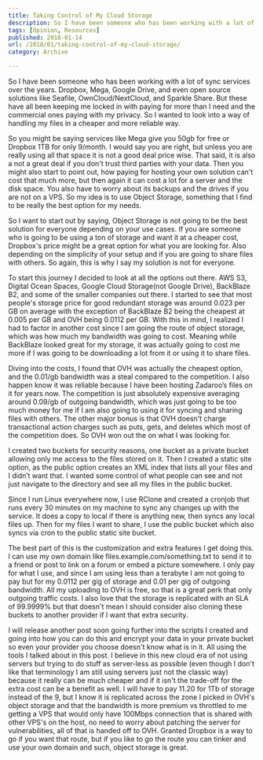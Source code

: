 ```yaml
---
title: Taking Control of My Cloud Storage
description: So I have been someone who has been working with a lot of sync services over the years. Dropbox, Mega, Google Drive, and even open source solutions like Seafile, OwnCloud/NextCloud, and Sparkle Share. 
tags: [Opinion, Resources]
published: 2018-01-14
url: /2018/01/taking-control-of-my-cloud-storage/
category: Archive

---
```

So I have been someone who has been working with a lot of sync services over the years. Dropbox, Mega, Google Drive, and even open source solutions like Seafile, OwnCloud/NextCloud, and Sparkle Share. But these have all been keeping me locked in with paying for more than I need and the commercial ones paying with my privacy. So I wanted to look into a way of handling my files in a cheaper and more reliable way.

So you might be saying services like Mega give you 50gb for free or Dropbox 1TB for only 9/month. I would say you are right, but unless you are really using all that space it is not a good deal price wise. That said, it is also a not a great deal if you don't trust third parties with your data. Then you might also start to point out, how paying for hosting your own solution can't cost that much more, but then again it can cost a lot for a server and the disk space. You also have to worry about its backups and the drives if you are not on a VPS. So my idea is to use Object Storage, something that I find to be really the best option for my needs.

So I want to start out by saying, Object Storage is not going to be the best solution for everyone depending on your use cases. If you are someone who is going to be using a ton of storage and want it at a cheaper cost, Dropbox's price might be a great option for what you are looking for. Also depending on the simplicity of your setup and if you are going to share files with others. So again, this is why I say my solution is not for everyone.

To start this journey I decided to look at all the options out there. AWS S3, Digital Ocean Spaces, Google Cloud Storage(not Google Drive), BackBlaze B2, and some of the smaller companies out there. I started to see that most people's storage price for good redundant storage was around 0.023 per GB on average with the exception of BackBlaze B2 being the cheapest at 0.005 per GB and OVH being 0.0112 per GB. With this in mind, I realized I had to factor in another cost since I am going the route of object storage, which was how much my bandwidth was going to cost. Meaning while BackBlaze looked great for my storage, it was actually going to cost me more if I was going to be downloading a lot from it or using it to share files.

Diving into the costs, I found that OVH was actually the cheapest option, and the 0.01/gb bandwidth was a steal compared to the competition. I also happen know it was reliable because I have been hosting Zadaroo’s files on it for years now. The competition is just absolutely expensive averaging around 0.09/gb of outgoing bandwidth, which was just going to be too much money for me if I am also going to using it for syncing and sharing files with others. The other major bonus is that OVH doesn’t charge transactional action charges such as puts, gets, and deletes which most of the competition does. So OVH won out the on what I was looking for.

I created two buckets for security reasons, one bucket as a private bucket allowing only me access to the files stored on it. Then I created a static site option, as the public option creates an XML index that lists all your files and I didn’t want that. I wanted some control of what people can see and not just navigate to the directory and see all my files in the public bucket.

Since I run Linux everywhere now, I use RClone and created a cronjob that runs every 30 minutes on my machine to sync any changes up with the service. It does a copy to local if there is anything new, then syncs any local files up. Then for my files I want to share, I use the public bucket which also syncs via cron to the public static site bucket.

The best part of this is the customization and extra features I get doing this. I can use my own domain like files.example.com/something.txt to send it to a friend or post to link on a forum or embed a picture somewhere. I only pay for what I use, and since I am using less than a terabyte I am not going to pay but for my 0.0112 per gig of storage and 0.01 per gig of outgoing bandwidth. All my uploading to OVH is free, so that is a great perk that only outgoing traffic costs. I also love that the storage is replicated with an SLA of 99.9999% but that doesn't mean I should consider also cloning these buckets to another provider if I want that extra security.

I will release another post soon going further into the scripts I created and going into how you can do this and encrypt your data in your private bucket so even your provider you choose doesn't know what is in it. All using the tools I talked about in this post. I believe in this new cloud era of not using servers but trying to do stuff as server-less as possible (even though I don't like that terminology I am still using servers just not the classic way) because it really can be much cheaper and if it isn't the trade-off for the extra cost can be a benefit as well. I will have to pay 11.20 for 1Tb of storage instead of the 9, but I know it is replicated across the zone I picked in OVH's object storage and that the bandwidth is more premium vs throttled to me getting a VPS that would only have 100Mbps connection that is shared with other VPS's on the host, no need to worry about patching the server for vulnerabilities, all of that is handed off to OVH. Granted Dropbox is a way to go if you want that route, but if you like to go the route you can tinker and use your own domain and such, object storage is great.